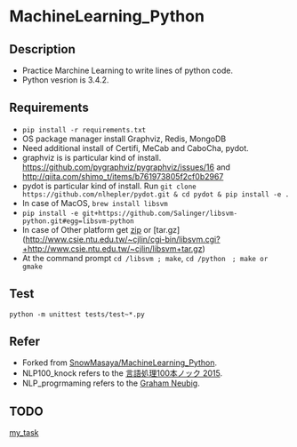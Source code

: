 # MachineLearning_Python

## Description
* Practice Marchine Learning to write lines of python code.
* Python vesrion is 3.4.2.

##  Requirements
* `pip install -r requirements.txt`
* OS package manager install Graphviz, Redis, MongoDB
* Need additional install of Certifi, MeCab and CaboCha, pydot.  
* graphviz is is particular kind of install. https://github.com/pygraphviz/pygraphviz/issues/16 and http://qiita.com/shimo_t/items/b761973805f2cf0b2967 
* pydot is particular kind of install. Run `git clone https://github.com/nlhepler/pydot.git & cd pydot & pip install -e .`
* In case of MacOS, `brew install libsvm`  
 * `pip install -e git+https://github.com/Salinger/libsvm-python.git#egg=libsvm-python`
* In case of Other platform get [zip](http://www.csie.ntu.edu.tw/~cjlin/cgi-bin/libsvm.cgi?+http://www.csie.ntu.edu.tw/~cjlin/libsvm+zip) or [tar.gz] (http://www.csie.ntu.edu.tw/~cjlin/cgi-bin/libsvm.cgi?+http://www.csie.ntu.edu.tw/~cjlin/libsvm+tar.gz)  
 * At the command prompt `cd /libsvm ; make`,  `cd /python　; make or gmake`

## Test
`python -m unittest tests/test~*.py`

## Refer
* Forked from [SnowMasaya/MachineLearning_Python](https://github.com/SnowMasaya/MachineLearning_Python).
* NLP100_knock refers to the [言語処理100本ノック 2015](http://www.cl.ecei.tohoku.ac.jp/nlp100/).
* NLP_progrmaming refers to the [Graham Neubig](http://www.phontron.com/teaching.php?lang=ja).

## TODO
[my_task](https://github.com/Nirperm/MachineLearning_Python/issues/1)
